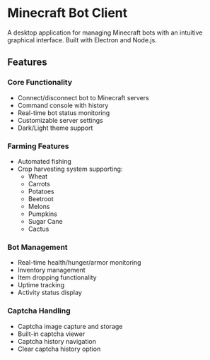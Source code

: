 # Minecraft Bot Client

A desktop application for managing Minecraft bots with an intuitive graphical interface. Built with Electron and Node.js.

## Features

### Core Functionality
- Connect/disconnect bot to Minecraft servers
- Command console with history
- Real-time bot status monitoring
- Customizable server settings
- Dark/Light theme support

### Farming Features
- Automated fishing
- Crop harvesting system supporting:
  - Wheat
  - Carrots
  - Potatoes
  - Beetroot
  - Melons
  - Pumpkins
  - Sugar Cane
  - Cactus

### Bot Management
- Real-time health/hunger/armor monitoring
- Inventory management
- Item dropping functionality
- Uptime tracking
- Activity status display

### Captcha Handling
- Captcha image capture and storage
- Built-in captcha viewer
- Captcha history navigation
- Clear captcha history option
